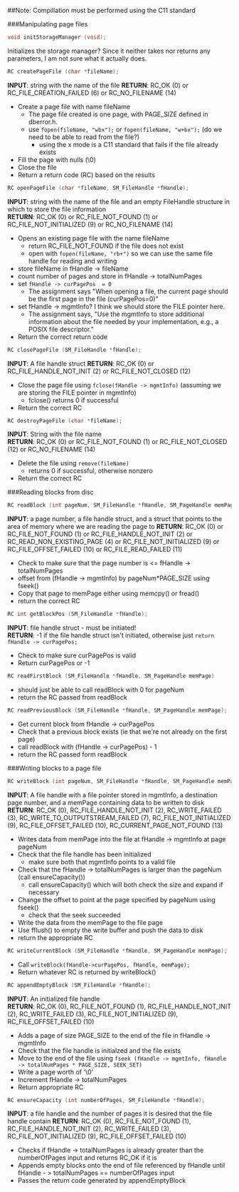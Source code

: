 ##Note: Compillation must be performed using the C11 standard		

###Manipulating page files  
```c
void initStorageManager (void);
```
Initializes the storage manager? Since it neither takes nor returns any parameters, I am not sure what it actually does.	


```c
RC createPageFile (char *fileName);
```
**INPUT**: string with the name of the file	
**RETURN**: RC_OK (0) or RC_FILE_CREATION_FAILED (6) or RC_NO_FILENAME (14)	
- Create a page file with name fileName		
	- The page file created is one page, with PAGE_SIZE defined in dberror.h.	
	- use `fopen(fileName, "wbx");` or `fopen(fileName, "w+bx");` (do we need to be able to read from the file?)		
		- using the x mode is a C11 standard that fails if the file already exists	
- Fill the page with nulls (\0)	
- Close the file	
- Return a return code (RC) based on the results	


```c
RC openPageFile (char *fileName, SM_FileHandle *fHandle);
```
**INPUT**: string with the name of the file and an empty FileHandle structure in which to store the file information	
**RETURN**: RC_OK (0) or RC_FILE_NOT_FOUND (1) or RC_FILE_NOT_INITIALIZED (9) or RC_NO_FILENAME (14)	
- Opens an existing page file with the name fileName		
	- return RC_FILE_NOT_FOUND if the file does not exist	
	- open with `fopen(fileName, "rb+")` so we can use the same file handle for reading and writing	
- store fileName in fHandle -> fileName	
- count number of pages and store in fHandle -> totalNumPages	
- set `fHandle -> curPagePos  = 0`		
	- The assignment says "When opening a file, the current page should be the first page in the file (curPagePos=0)"	
- set fHandle -> mgmtInfo? I think we should store the FILE pointer here.		
	- The assignment says, "Use the mgmtInfo to store additional information about the file needed by your implementation, e.g., a POSIX file descriptor."	
- Return the correct return code	


```c
RC closePageFile (SM_FileHandle *fHandle);
```
**INPUT**: A file handle struct	
**RETURN**: RC_OK (0) or RC_FILE_HANDLE_NOT_INIT (2) or RC_FILE_NOT_CLOSED (12)	
- Close the page file using `fclose(fHandle -> mgmtInfo)` (assuming we are storing the FILE pointer in mgmtInfo)		
	- fclose() returns 0 if successful	
- Return the correct RC	


```c
RC destroyPageFile (char *fileName);
```
**INPUT**: String with the file name	
**RETURN**: RC_OK (0) or RC_FILE_NOT_FOUND (1) or RC_FILE_NOT_CLOSED (12) or RC_NO_FILENAME (14)	
- Delete the file using `remove(fileName)`		
	- returns 0 if successful, otherwise nonzero	
- Return the correct RC	


###Reading blocks from disc
```c
RC readBlock (int pageNum, SM_FileHandle *fHandle, SM_PageHandle memPage);
```
**INPUT**: a page number, a file handle struct, and a struct that points to the area of memory where we are reading the page to	
**RETURN**: RC_OK (0) or RC_FILE_NOT_FOUND (1) or RC_FILE_HANDLE_NOT_INIT (2) or RC_READ_NON_EXISTING_PAGE (4) or RC_FILE_NOT_INITIALIZED (9) or RC_FILE_OFFSET_FAILED (10) or RC_FILE_READ_FAILED (11)	
- Check to make sure that the page number is <= fHandle -> totalNumPages	
- offset from (fHandle -> mgmtInfo) by pageNum\*PAGE_SIZE using fseek()	
- Copy that page to memPage either using memcpy() or fread()	
- return the correct RC	


```c
RC int getBlockPos (SM_FileHandle *fHandle);
```
**INPUT**: file handle struct - must be initiated!	
**RETURN**: -1 if the file handle struct isn't initiated, otherwise just `return fHandle -> curPagePos;`	
- Check to make sure curPagePos is valid	
- Return curPagePos or -1	


```c
RC readFirstBlock (SM_FileHandle *fHandle, SM_PageHandle memPage)
```
- should just be able to call readBlock with 0 for pageNum	
- return the RC passed from readBlock	


```c
RC readPreviousBlock (SM_FileHandle *fHandle, SM_PageHandle memPage);
```
- Get current block from fHandle -> curPagePos	
- Check that a previous block exists (ie that we're not already on the first page)	
- call readBlock with (fHandle -> curPagePos) - 1	
- return the RC passed form readBlock	


###Writing blocks to a page file
```c
RC writeBlock (int pageNum, SM_FileHandle *fHandle, SM_PageHandle memPage);
```
**INPUT**: A file handle with a file pointer stored in mgmtInfo, a destination page number, and a memPage containing data to be written to disk  
**RETURN**: RC_OK (0), RC_FILE_HANDLE_NOT_INIT (2), RC_WRITE_FAILED (3), RC_WRITE_TO_OUTPUTSTREAM_FAILED (7), RC_FILE_NOT_INITIALIZED (9), RC_FILE_OFFSET_FAILED (10), RC_CURRENT_PAGE_NOT_FOUND (13)  
- Writes data from memPage into the file at fHandle -> mgmtInfo at page pageNum  
- Check that the file handle has been initialized  	
  - make sure both that mgmtInfo points to a valid file	
- Check that the fHandle -> totalNumPages is larger than the pageNum (call ensureCapacity())  	
  - call ensureCapacity() which will both check the size and expand if necessary	
- Change the offset to point at the page specified by pageNum using fseek()  	
  - check that the seek succeeded	
- Write the data from the memPage to the file page	
- Use fflush() to empty the write buffer and push the data to disk	
- return the appropriate RC	


```c
RC writeCurrentBlock (SM_FileHandle *fHandle, SM_PageHandle memPage);
```
- Call `writeBlock(fHandle->curPagePos, fHandle, memPage);`	
- Return whatever RC is returned by writeBlock()	
	

```c
RC appendEmptyBlock (SM_FileHandle *fHandle);
```
**INPUT**: An initialized file handle	
**RETURN**: RC_OK (0), RC_FILE_NOT_FOUND (1), RC_FILE_HANDLE_NOT_INIT (2), RC_WRITE_FAILED (3), RC_FILE_NOT_INITIALIZED (9), RC_FILE_OFFSET_FAILED (10)  
- Adds a page of size PAGE_SIZE to the end of the file in fHandle -> mgmtInfo  
- Check that the file handle is initialzed and the file exists	
- Move to the end of the file using `fseek (fHandle -> mgmtInfo, fHandle -> totalNumPages * PAGE_SIZE, SEEK_SET)`	
- Write a page worth of '\0'	
- Increment fHandle -> totalNumPages	
- Return appropriate RC	


```c
RC ensureCapacity (int numberOfPages, SM_FileHandle *fHandle);
```
**INPUT**: a file handle and the number of pages it is desired that the file handle contain	
**RETURN**: RC_OK (0), RC_FILE_NOT_FOUND (1), RC_FILE_HANDLE_NOT_INIT (2), RC_WRITE_FAILED (3), RC_FILE_NOT_INITIALIZED (9), RC_FILE_OFFSET_FAILED (10)	
- Checks if fHandle -> totalNumPages is already greater than the numberOfPages input and returns RC_OK if it is	
- Appends empty blocks onto the end of file referenced by fHandle until fHandle - > totalNumPages == numberOfPages input	
- Passes the return code generated by appendEmptyBlock	